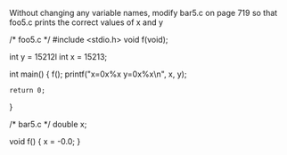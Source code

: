 Without changing any variable names, modify bar5.c on page 719 so that foo5.c
prints the correct values of x and y

/* foo5.c */
#include <stdio.h>
void f(void);

int y = 15212l
int x = 15213;

int main()
{
    f();
    printf("x=0x%x y=0x%x\n", x, y);

    return 0;
}

/* bar5.c */
double x;

void f()
{
    x = -0.0;
}
